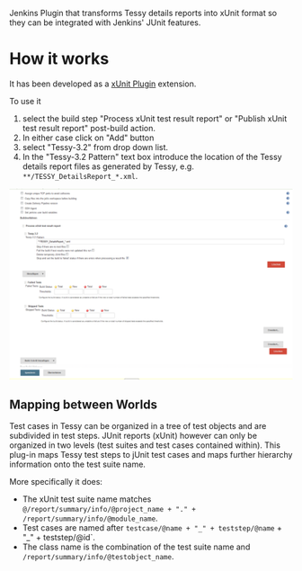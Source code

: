 Jenkins Plugin that transforms Tessy details reports into xUnit format so they can be integrated with Jenkins' JUnit features.

# How it works

It has been developed as a [xUnit Plugin](https://wiki.jenkins-ci.org/display/JENKINS/xUnit+Plugin) extension.

To use it

1. select the build step "Process xUnit test result report" or "Publish xUnit test result report" post-build action.
2. In either case click on "Add" button
3. select "Tessy-3.2" from drop down list.
4. In the "Tessy-3.2 Pattern"  text box introduce the location of the Tessy details report files as generated by Tessy, e.g. `**/TESSY_DetailsReport_*.xml`.

![How to configure xUnit to process Tessy xUnit Reports](src/wiki/example-setup.png)

## Mapping between Worlds

Test cases in Tessy can be organized in a tree of test objects and are subdivided in test steps.
JUnit reports (xUnit) however can only be organized in two levels (test suites and test cases contained within).
This plug-in maps Tessy test steps to jUnit test cases and maps further hierarchy information onto the test suite name.

More specifically it does:

* The xUnit test suite name matches `@/report/summary/info/@project_name + "." +  /report/summary/info/@module_name`.
* Test cases are named after `testcase/@name + "_" + teststep/@name` + "_" + teststep/@id`.
* The class name is the combination of the test suite name and `/report/summary/info/@testobject_name`.
